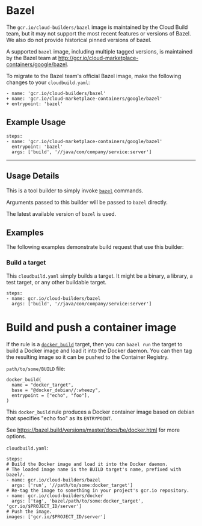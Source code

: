 # Bazel

The `gcr.io/cloud-builders/bazel` image is maintained by the Cloud Build team,
but it may not support the most recent features or versions of Bazel. We also do
not provide historical pinned versions of bazel.

A supported `bazel` image, including multiple tagged versions, is maintained by
the Bazel team at http://gcr.io/cloud-marketplace-containers/google/bazel.

To migrate to the Bazel team's official Bazel image, make the following changes
to your `cloudbuild.yaml`:

```
- name: 'gcr.io/cloud-builders/bazel'
+ name: 'gcr.io/cloud-marketplace-containers/google/bazel'
+ entrypoint: 'bazel'
```

## Example Usage

```
steps:
- name: 'gcr.io/cloud-marketplace-containers/google/bazel'
  entrypoint: 'bazel'
  args: ['build', '//java/com/company/service:server']
```

---

## Usage Details

This is a tool builder to simply invoke [`bazel`](https://bazel.io) commands.

Arguments passed to this builder will be passed to `bazel` directly.

The latest available version of `bazel` is used.

## Examples

The following examples demonstrate build request that use this builder:

### Build a target

This `cloudbuild.yaml` simply builds a target. It might be a binary, a library,
a test target, or any other buildable target.

```
steps:
- name: gcr.io/cloud-builders/bazel
  args: ['build', '//java/com/company/service:server']
```

# Build and push a container image

If the rule is a [`docker_build`](https://bazel.build/versions/master/docs/be/docker.html#docker_build)
target, then you can `bazel run` the target to build a Docker image and load
it into the Docker daemon.  You can then tag the resulting image so it can be
pushed to the Container Registry.

`path/to/some/BUILD` file:

```
docker_build(
  name = "docker_target",
  base = "@docker_debian//:wheezy",
  entrypoint = ["echo", "foo"],
)
```

This `docker_build` rule produces a Docker container image based on debian that
specifies "echo foo" as its `ENTRYPOINT`.

See https://bazel.build/versions/master/docs/be/docker.html for more options.

`cloudbuild.yaml`:

```
steps:
# Build the Docker image and load it into the Docker daemon.
# The loaded image name is the BUILD target's name, prefixed with bazel/.
- name: gcr.io/cloud-builders/bazel
  args: ['run', '//path/to/some:docker_target']
# Re-tag the image to something in your project's gcr.io repository.
- name: gcr.io/cloud-builders/docker
  args: ['tag', 'bazel/path/to/some:docker_target', 'gcr.io/$PROJECT_ID/server']
# Push the image.
images: ['gcr.io/$PROJECT_ID/server']
```
